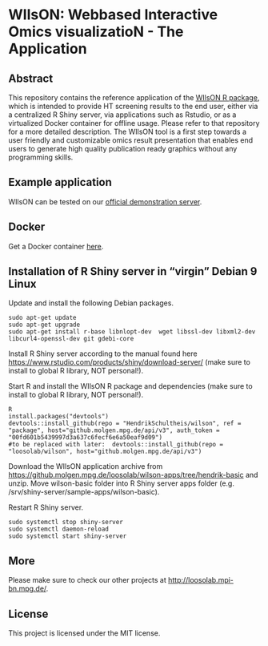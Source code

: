 # WIlsON: Webbased Interactive Omics visualizatioN -  The Application
## Abstract
This repository contains the reference application of the [WIlsON R package]( https://github.molgen.mpg.de/loosolab/wilson), which is intended to provide HT screening results to the end user, either via a centralized R Shiny server, via applications such as Rstudio, or as a virtualized Docker container for offline usage. Please refer to that repository for a more detailed description. The WIlsON tool is a first step towards a user friendly and customizable omics result presentation that enables end users to generate high quality publication ready graphics without any programming skills.

## Example application
WIlsON can be tested on our [official demonstration server](http://loosolab.mpi-bn.mpg.de/apps/wilson/).  

## Docker
Get a Docker container [here](https://hub.docker.com/r/loosolab/wilson/).

## Installation of R Shiny server in “virgin” Debian 9 Linux
Update and install the following Debian packages.
```
sudo apt-get update
sudo apt-get upgrade
sudo apt-get install r-base libnlopt-dev  wget libssl-dev libxml2-dev libcurl4-openssl-dev git gdebi-core
```

Install R Shiny server according to the manual found here https://www.rstudio.com/products/shiny/download-server/ (make sure to install to global R library, NOT personal!).

Start R and install the WIlsON R package and dependencies (make sure to install to global R library, NOT personal!).
```
R
install.packages("devtools")
devtools::install_github(repo = "HendrikSchultheis/wilson", ref = "package", host="github.molgen.mpg.de/api/v3", auth_token = "00fd601b5439997d3a637c6fecf6e6a50eaf9d09")
#to be replaced with later:  devtools::install_github(repo = "loosolab/wilson", host="github.molgen.mpg.de/api/v3")
```

Download the WIlsON application archive from https://github.molgen.mpg.de/loosolab/wilson-apps/tree/hendrik-basic and unzip. Move wilson-basic folder into R Shiny server apps folder (e.g. /srv/shiny-server/sample-apps/wilson-basic).

Restart R Shiny server.
```
sudo systemctl stop shiny-server
sudo systemctl daemon-reload
sudo systemctl start shiny-server
```

## More
Please make sure to check our other projects at http://loosolab.mpi-bn.mpg.de/.

## License
This project is licensed under the MIT license.
